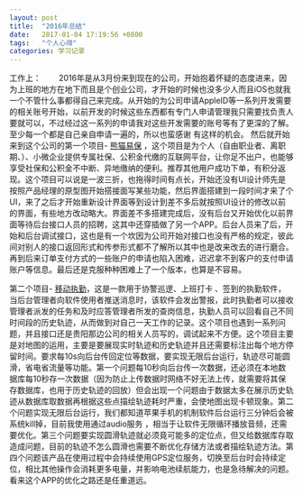 ```yaml
---
layout: post
title:  "2016年总结"
date:   2017-01-04 17:19:56 +0800
tags:   "个人心得"
categories: 学习记录
---
```

工作上：
&#160; &#160; &#160; &#160;2016年是从3月份来到现在的公司，开始抱着怀疑的态度进来，因为上班的地方在地下而且是个创业公司，才开始的时候也没多少人而且iOS也就我一个不管什么事都得自己来完成。从开始的为公司申请AppleID等一系列开发需要的相关账号开始，以前开发的时候这些东西都有专门人申请管理我只需要找负责人要就可以，不过经过这一系列的申请我对这些开发需要的账号等有了更深的了解。至少每一个都是自己亲自申请一遍的，所以也蛮感谢 有这样的机会。
然后就开始来到这个公司的第一个项目- [熊猫易保] ，这个项目是为个人（自由职业者、离职期、）、小微企业提供专属社保、公积金代缴的互联网平台，让你足不出户，也能够享受社保和公积金不中断、异地缴纳的便利。推荐其他用户成功下单，有积分返现。这个项目可以说是一波三折，也拖得时间有点长，开始还没有UI设计师先是按照产品经理的原型图开始搭接面写某些功能，然后界面搭建到一段时间才来了个UI，来了之后才开始重新设计界面等到设计到差不多后就按照UI设计的修改以前的界面，有些地方改动略大。界面差不多搭建完成后，没有后台又开始优化以前界面等待后台接口人员的招聘，这其中还穿插做了另一个APP。后台人员来了后，开始和后台调试接口，这也是有一个坎因为公司开始对接口也没有严格的规定，彼此间对别人的接口返回形式和传参形式都不了解所以其中也是改来改去的进行磨合。再到后来订单支付方式的一些账户的申请也陷入困难，迟迟拿不到客户的支付申请账户等信息。最后还是克服种种困难上了一个版本，也算是不容易。

第二个项目- [移动执勤]，这是一款用于协警巡逻、上班打卡 、签到的执勤软件，当后台管理者向软件使用者推送消息时，该软件会发出警报，此时执勤者可以接收管理者派发的任务和及时应答管理者所发的查岗信息，执勤人员可以回看自己不同时间段的历史轨迹，从而做到对自己一天工作的记录。这个项目也遇到一系列问题，并且接口还是贵阳那边公司的相关人员写的，调试起来不方便。这个项目主要是对地图的运用，主要是要展现实时轨迹和历史轨迹并且还需要标注出每个地方停留时间。要求每10s向后台传回定位等数据，要实现无限后台运行，轨迹尽可能圆滑，省电省流量等功能。第一个问题每10秒向后台传一次数据，还必须在本地数据库每10秒存一次数据（因为防止上传数据时网络不好无法上传，就需要将其保存数据库，也用于历史轨迹的回放）但会出现一个问题由于数据太多在展示历史轨迹从数据库取数据再根据这些点描绘轨迹耗时严重，会使地图出现卡顿现象。第二个问题实现无限后台运行，我们都知道苹果手机的机制软件后台运行三分钟后会被系统kill掉，目前我使用通过audio服务 ，相当于让软件无限循环播放音频，还需要优化。第三个问题要实现圆滑轨迹就必须竟可能多的定位点，但又给数据库存取造成问题，目前的轨迹不怎么圆滑也需要不断优化存储方法或者描绘轨迹方法。第四个问题该产品在使用过程中会持续使用GPS定位服务，切换至后台时会持续定位，相比其他操作会消耗更多电量，并影响电池续航能力，也是急待解决的问题。看来这个APP的优化之路还是任重道远。

[熊猫易保]: https://itunes.apple.com/cn/app/xiong-mao-yi-bao/id1138621013?mt=8
[移动执勤]: https://itunes.apple.com/cn/app/yi-dong-zhi-qin/id1147920007?mt=8
